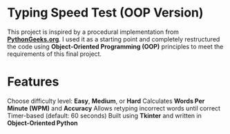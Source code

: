 # Typing Speed Test (OOP Version)
This project is inspired by a procedural implementation from **[PythonGeeks.org](https://pythongeeks.org/python-typing-test-project/)**. I used it as a starting point and completely restructured the code using **Object-Oriented Programming (OOP)** principles to meet the requirements of this final project.

# Features

Choose difficulty level: **Easy**, **Medium**, or **Hard**
Calculates **Words Per Minute (WPM)** and **Accuracy**
Allows retyping incorrect words until correct
Timer-based (default: 60 seconds)
Built using **Tkinter** and written in **Object-Oriented Python**
